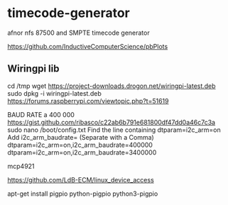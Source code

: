 # timecode-generator
afnor nfs 87500 and SMPTE timecode generator


https://github.com/InductiveComputerScience/pbPlots

## Wiringpi lib
cd /tmp
wget https://project-downloads.drogon.net/wiringpi-latest.deb
sudo dpkg -i wiringpi-latest.deb
https://forums.raspberrypi.com/viewtopic.php?t=51619


BAUD RATE a 400 000
https://gist.github.com/ribasco/c22ab6b791e681800df47dd0a46c7c3a
sudo nano /boot/config.txt
Find the line containing dtparam=i2c_arm=on
Add i2c_arm_baudrate=<new speed> (Separate with a Comma)
dtparam=i2c_arm=on,i2c_arm_baudrate=400000
dtparam=i2c_arm=on,i2c_arm_baudrate=3400000

mcp4921 

https://github.com/LdB-ECM/linux_device_access


 apt-get install pigpio python-pigpio python3-pigpio